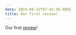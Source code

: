 ```yaml
---
date: 2019-09-22T07:42:30.990Z
title: Our first review!
---
```

Our first [review](https://business.google.com/reviews/l/17897610773977924124/r/AIe9_BHR7p0hPy1flx1br0TYdEUBr-3LjaY_Ta4goJKyPUxf5aGbgNP9V_8YKe1nzUuM4WPmwUUaYEWrQxy6h0Snx-VD7PO3lngEFlqzsfqLV58ClXbuEeA)!
